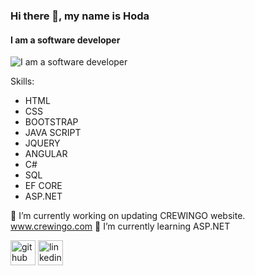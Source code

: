 ### Hi there 👋, my name is Hoda
#### I am a software developer
![I am a software developer](https://assets-global.website-files.com/62e95dddfb380a0e61193e7d/634970c7cbeed5644711b937_62fd57ccd6890f25796f92f9_AdobeStock_295461823.jpeg)


Skills: 
* HTML
* CSS
* BOOTSTRAP
* JAVA SCRIPT
* JQUERY
* ANGULAR
* C#
* SQL
* EF CORE
* ASP.NET


🔭 I’m currently working on updating CREWINGO website.  www.crewingo.com 
🌱 I’m currently learning ASP.NET 


[<img src='https://cdn.jsdelivr.net/npm/simple-icons@3.0.1/icons/github.svg' alt='github' height='40'>](https://github.com/https://github.com/Eng-HodaAhmed/)  [<img src='https://cdn.jsdelivr.net/npm/simple-icons@3.0.1/icons/linkedin.svg' alt='linkedin' height='40'>](https://www.linkedin.com/in/https://www.linkedin.com/in/huda-shehab-eldein-2446a1206//)  

